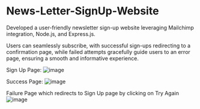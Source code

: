 # News-Letter-SignUp-Website

Developed a user-friendly newsletter sign-up website leveraging Mailchimp integration, Node.js, and Express.js.

Users can seamlessly subscribe, with successful sign-ups redirecting to a confirmation page, while failed attempts gracefully guide users to an error page, ensuring a smooth and informative experience.

Sign Up Page:
![image](https://github.com/doshiMiraj/News-Letter-SignUp-Website/assets/114590608/36e573fc-5314-4065-b5ff-5d196552409d)

Success Page:
![image](https://github.com/doshiMiraj/News-Letter-SignUp-Website/assets/114590608/16157b0d-2e9f-46f4-b69e-a1f715f30575)


Failure Page which redirects to Sign Up page by clicking on Try Again
![image](https://github.com/doshiMiraj/News-Letter-SignUp-Website/assets/114590608/e2006759-1ad5-4de4-bb1c-f82b39d5ccdb)
